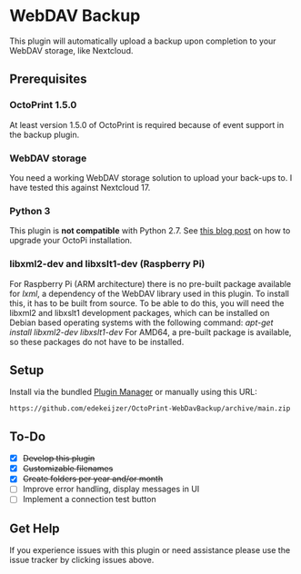 # WebDAV Backup

This plugin will automatically upload a backup upon completion to your WebDAV storage, like Nextcloud.

## Prerequisites

### OctoPrint 1.5.0
At least version 1.5.0 of OctoPrint is required because of event support in the backup plugin.

### WebDAV storage
You need a working WebDAV storage solution to upload your back-ups to. I have tested this against Nextcloud 17.

### Python 3
This plugin is **not compatible** with Python 2.7. See [this blog post](https://octoprint.org/blog/2020/09/10/upgrade-to-py3/) on how to upgrade your OctoPi installation.

### libxml2-dev and libxslt1-dev (Raspberry Pi)
For Raspberry Pi (ARM architecture) there is no pre-built package available for _lxml_, a dependency of the WebDAV library used in this plugin. To install this, it has to be built from source.
To be able to do this, you will need the libxml2 and libxslt1 development packages, which can be installed on Debian based operating systems with the following command: _apt-get install libxml2-dev libxslt1-dev_
For AMD64, a pre-built package is available, so these packages do not have to be installed.

## Setup

Install via the bundled [Plugin Manager](https://docs.octoprint.org/en/master/bundledplugins/pluginmanager.html)
or manually using this URL:

    https://github.com/edekeijzer/OctoPrint-WebDavBackup/archive/main.zip

## To-Do

- [X] ~~Develop this plugin~~
- [X] ~~Customizable filenames~~
- [X] ~~Create folders per year and/or month~~
- [ ] Improve error handling, display messages in UI
- [ ] Implement a connection test button

## Get Help

If you experience issues with this plugin or need assistance please use the issue tracker by clicking issues above.
